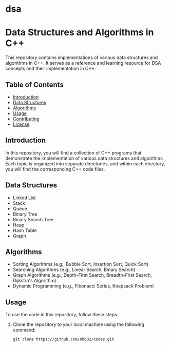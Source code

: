 # dsa
# Data Structures and Algorithms in C++

This repository contains implementations of various data structures and algorithms in C++. It serves as a reference and learning resource for DSA concepts and their implementation in C++.

## Table of Contents

- [Introduction](#introduction)
- [Data Structures](#data-structures)
- [Algorithms](#algorithms)
- [Usage](#usage)
- [Contributing](#contributing)
- [License](#license)

## Introduction

In this repository, you will find a collection of C++ programs that demonstrate the implementation of various data structures and algorithms. Each topic is organized into separate directories, and within each directory, you will find the corresponding C++ code files.

## Data Structures

- Linked List
- Stack
- Queue
- Binary Tree
- Binary Search Tree
- Heap
- Hash Table
- Graph

## Algorithms

- Sorting Algorithms (e.g., Bubble Sort, Insertion Sort, Quick Sort)
- Searching Algorithms (e.g., Linear Search, Binary Search)
- Graph Algorithms (e.g., Depth-First Search, Breadth-First Search, Dijkstra's Algorithm)
- Dynamic Programming (e.g., Fibonacci Series, Knapsack Problem)

## Usage

To use the code in this repository, follow these steps:

1. Clone the repository to your local machine using the following command:

   ```shell
   git clone https://github.com/nkb02/codes.git
